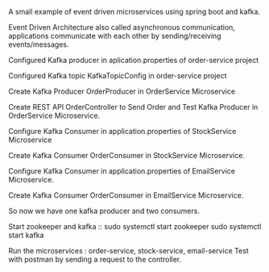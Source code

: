 A small example of event driven microservices using spring boot and kafka.

Event Driven Architecture also called asynchronous communication, applications communicate with each other by sending/receiving events/messages.


Configured Kafka producer in aplication.properties of order-service project 

Configured Kafka topic KafkaTopicConfig in order-service project


Create Kafka Producer OrderProducer in OrderService Microservice

Create REST API OrderController to Send Order and Test Kafka Producer in OrderService Microservice.


Configure Kafka Consumer in application.properties of StockService Microservice



Create Kafka Consumer OrderConsumer in StockService Microservice.


Configure Kafka Consumer in application.properties of EmailService Microservice.

Create Kafka Consumer OrderConsumer in EmailService Microservice.


So now we have one kafka producer and two consumers. 


Start zookeeper and kafka :: 
sudo systemctl start zookeeper
sudo systemctl start kafka 

Run the microservices : order-service, stock-service, email-service
Test with postman by sending a request to the controller. 

